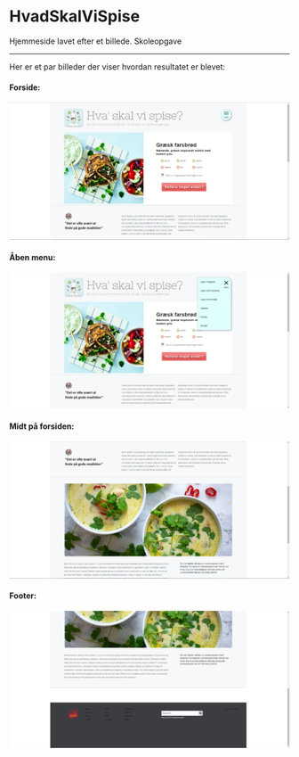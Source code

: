 # HvadSkalViSpise
Hjemmeside lavet  efter et billede. Skoleopgave

-------------------------------------------------------------------------------------------------------------

Her er et par billeder der viser hvordan resultatet er blevet:

#### Forside: 
![Billede 1](https://github.com/Cosby1992/HvadSkalViSpise/blob/master/udklip/Udklip.PNG "Billede 1")

#### Åben menu:
![Billede 2](https://github.com/Cosby1992/HvadSkalViSpise/blob/master/udklip/Udklip2.PNG "Billede 2")

#### Midt på forsiden:
![Billede 3](https://github.com/Cosby1992/HvadSkalViSpise/blob/master/udklip/Udklip3.PNG "Billede 3")

#### Footer:
![Billede 4](https://github.com/Cosby1992/HvadSkalViSpise/blob/master/udklip/Udklip4.PNG "Billede 4")
